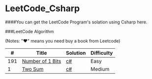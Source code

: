 LeetCode_Csharp
========
####You can get the LeetCode Program's solation using Csharp here.

###LeetCode Algorithm

(Notes: "&hearts;" means you need buy a book from Leetcode)

| # | Title | Solution | Difficulty |
|---| ----- | -------- | ---------- |
|191|[Number of 1 Bits](https://leetcode.com/problems/number-of-1-bits/)| [c#](./algorithms/number-of-1-bits/number-of-1-bits.cs)|Easy|
|1|[Two Sum](https://leetcode.com/problems/two-sum/)| [c#](./algorithms/twoSum/twoSum.cs)|Medium|


